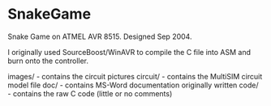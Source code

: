 SnakeGame
=========

Snake Game on ATMEL AVR 8515. Designed Sep 2004.

I originally used SourceBoost/WinAVR to compile the C file into ASM and burn onto the controller.

images/ - contains the circuit pictures
circuit/ - contains the MultiSIM circuit model file
doc/ - contains MS-Word documentation originally written
code/ - contains the raw C code (little or no comments)